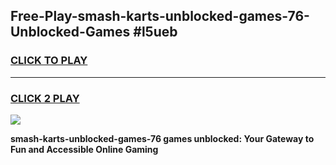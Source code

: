 
## Free-Play-smash-karts-unblocked-games-76-Unblocked-Games #l5ueb
<h3>
<a href="https://news.freeplayer.one?title=smash-karts-unblocked-games-76&ref=8M">CLICK TO PLAY</a></h3>
<hr>

<h3>
<a href="https://news.freeplayer.one?title=smash-karts-unblocked-games-76&ref=8M">CLICK 2 PLAY</a>
  
</h3>

<a href="https://news.freeplayer.one?title=smash-karts-unblocked-games-76&ref=8M"><img src="https://clearcache.store/games.png"></a>


**smash-karts-unblocked-games-76 games unblocked: Your Gateway to Fun and Accessible Online Gaming**
